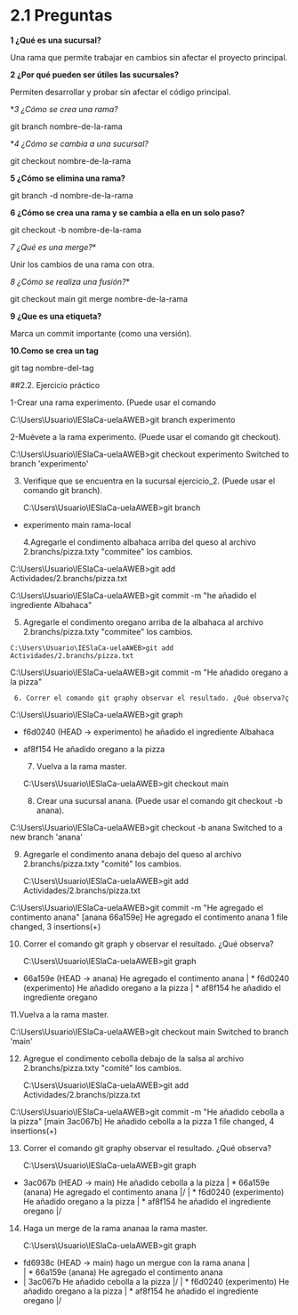 # 2.1 Preguntas
**1 ¿Qué es una sucursal?**

Una rama que permite trabajar en cambios sin afectar el proyecto principal.

**2 ¿Por qué pueden ser útiles las sucursales?**

Permiten desarrollar y probar sin afectar el código principal.

**3 ¿Cómo se crea una rama?*

git branch nombre-de-la-rama

**4 ¿Cómo se cambia a una sucursal?*

git checkout nombre-de-la-rama

**5 ¿Cómo se elimina una rama?**

git branch -d nombre-de-la-rama

**6 ¿Cómo se crea una rama y se cambia a ella en un solo paso?**

git checkout -b nombre-de-la-rama

*7 ¿Qué es una merge?**

Unir los cambios de una rama con otra.

*8 ¿Cómo se realiza una fusión?**

git checkout main
git merge nombre-de-la-rama

**9 ¿Que es una etiqueta?**

Marca un commit importante (como una versión).

**10.Como se crea un tag**

git tag nombre-del-tag


##2.2. Ejercicio práctico

1-Crear una rama experimento. (Puede usar el comando

C:\Users\Usuario\IESlaCa-uelaAWEB>git branch experimento

2-Muévete a la rama experimento. (Puede usar el comando git checkout).

C:\Users\Usuario\IESlaCa-uelaAWEB>git checkout experimento
Switched to branch 'experimento'

3. Verifique que se encuentra en la sucursal ejercicio_2. (Puede usar el comando git branch).

   C:\Users\Usuario\IESlaCa-uelaAWEB>git branch
* experimento
  main
  rama-local

  4.Agregarle el condimento albahaca arriba del queso al archivo 2.branchs/pizza.txty "commitee" los cambios.

 C:\Users\Usuario\IESlaCa-uelaAWEB>git add Actividades/2.branchs/pizza.txt

C:\Users\Usuario\IESlaCa-uelaAWEB>git commit -m "he añadido el ingrediente Albahaca"

  5. Agregarle el condimento oregano arriba de la albahaca al archivo 2.branchs/pizza.txty "commitee" los cambios.
 
    C:\Users\Usuario\IESlaCa-uelaAWEB>git add Actividades/2.branchs/pizza.txt

C:\Users\Usuario\IESlaCa-uelaAWEB>git commit -m "He añadido oregano a la pizza"

     6. Correr el comando git graphy observar el resultado. ¿Qué observa?ç

     
C:\Users\Usuario\IESlaCa-uelaAWEB>git graph
* f6d0240 (HEAD -> experimento) he añadido el ingrediente Albahaca
* af8f154 He añadido oregano a la pizza

  7. Vuelva a la rama master.
 
  C:\Users\Usuario\IESlaCa-uelaAWEB>git checkout main

  8. Crear una sucursal anana. (Puede usar el comando git checkout -b anana).
 
C:\Users\Usuario\IESlaCa-uelaAWEB>git checkout -b anana
Switched to a new branch 'anana'

9. Agregarle el condimento anana debajo del queso al archivo 2.branchs/pizza.txty "comité" los cambios.

    C:\Users\Usuario\IESlaCa-uelaAWEB>git add Actividades/2.branchs/pizza.txt

C:\Users\Usuario\IESlaCa-uelaAWEB>git commit -m "He agregado el contimento anana"
[anana 66a159e] He agregado el contimento anana
 1 file changed, 3 insertions(+)

 10. Correr el comando git graph y observar el resultado. ¿Qué observa?

     C:\Users\Usuario\IESlaCa-uelaAWEB>git graph
* 66a159e (HEAD -> anana) He agregado el contimento anana
| * f6d0240 (experimento) He añadido oregano a la pizza
| * af8f154 he añadido el ingrediente oregano

11.Vuelva a la rama master.

C:\Users\Usuario\IESlaCa-uelaAWEB>git checkout main
Switched to branch 'main'


12. Agregue el condimento cebolla debajo de la salsa al archivo 2.branchs/pizza.txty "comité" los cambios.

    C:\Users\Usuario\IESlaCa-uelaAWEB>git add Actividades/2.branchs/pizza.txt

C:\Users\Usuario\IESlaCa-uelaAWEB>git commit -m "He añadido cebolla a la pizza"
[main 3ac067b] He añadido cebolla a la pizza
 1 file changed, 4 insertions(+)

 13. Correr el comando git graphy observar el resultado. ¿Qué observa?

     C:\Users\Usuario\IESlaCa-uelaAWEB>git graph
* 3ac067b (HEAD -> main) He añadido cebolla a la pizza
| * 66a159e (anana) He agregado el contimento anana
|/
| * f6d0240 (experimento) He añadido oregano a la pizza
| * af8f154 he añadido el ingrediente oregano
|/
 
14. Haga un merge de la rama ananaa la rama master.

    C:\Users\Usuario\IESlaCa-uelaAWEB>git graph
*   fd6938c (HEAD -> main) hago un mergue con la rama anana
|\
| * 66a159e (anana) He agregado el contimento anana
* | 3ac067b He añadido cebolla a la pizza
|/
| * f6d0240 (experimento) He añadido oregano a la pizza
| * af8f154 he añadido el ingrediente oregano
|/        

  
   

